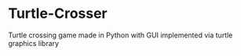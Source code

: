 # Turtle-Crosser
Turtle crossing game made in Python with GUI implemented via turtle graphics library
